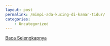 ```yaml
---
layout: post
permalink: /mimpi-ada-kucing-di-kamar-tidur/
categories:
    - Uncategorized
---
```


[Baca Selengkapnya](/10)
